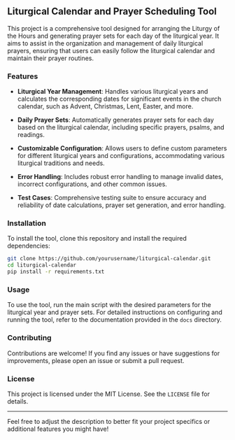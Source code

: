 ## Liturgical Calendar and Prayer Scheduling Tool

This project is a comprehensive tool designed for arranging the Liturgy of the Hours and generating prayer sets for each day of the liturgical year. It aims to assist in the organization and management of daily liturgical prayers, ensuring that users can easily follow the liturgical calendar and maintain their prayer routines.

### Features

- **Liturgical Year Management**: Handles various liturgical years and calculates the corresponding dates for significant events in the church calendar, such as Advent, Christmas, Lent, Easter, and more.

- **Daily Prayer Sets**: Automatically generates prayer sets for each day based on the liturgical calendar, including specific prayers, psalms, and readings.

- **Customizable Configuration**: Allows users to define custom parameters for different liturgical years and configurations, accommodating various liturgical traditions and needs.

- **Error Handling**: Includes robust error handling to manage invalid dates, incorrect configurations, and other common issues.

- **Test Cases**: Comprehensive testing suite to ensure accuracy and reliability of date calculations, prayer set generation, and error handling.

### Installation

To install the tool, clone this repository and install the required dependencies:

```bash
git clone https://github.com/yourusername/liturgical-calendar.git
cd liturgical-calendar
pip install -r requirements.txt
```

### Usage

To use the tool, run the main script with the desired parameters for the liturgical year and prayer sets. For detailed instructions on configuring and running the tool, refer to the documentation provided in the `docs` directory.

### Contributing

Contributions are welcome! If you find any issues or have suggestions for improvements, please open an issue or submit a pull request.

### License

This project is licensed under the MIT License. See the `LICENSE` file for details.

---

Feel free to adjust the description to better fit your project specifics or additional features you might have!

